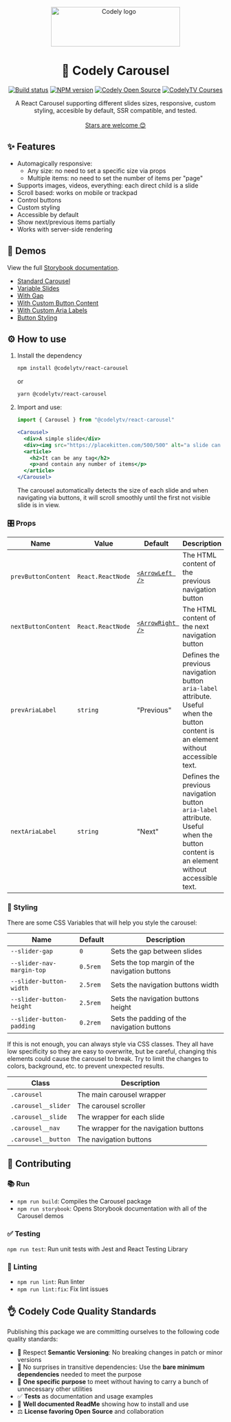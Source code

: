 <p align="center">
  <a href="https://codely.com">
    <img src="https://user-images.githubusercontent.com/10558907/170513882-a09eee57-7765-4ca4-b2dd-3c2e061fdad0.png" width="300px" height="92px" alt="Codely logo"/>
  </a>
</p>

<h1 align="center">
  🎠 Codely Carousel
</h1>

<p align="center">
    <a href="https://github.com/CodelyTV/react-carousel/actions/workflows/publish.yml"><img src="https://github.com/CodelyTV/react-carousel/actions/workflows/publish.yml/badge.svg" alt="Build status"/></a>
    <a href="https://www.npmjs.com/package/@codelytv/react-carousel"><img src="https://img.shields.io/npm/v/@codelytv/react-carousel" alt="NPM version"/></a>
    <a href="https://github.com/CodelyTV"><img src="https://img.shields.io/badge/CodelyTV-OS-green.svg?style=flat-square" alt="Codely Open Source"/></a>
    <a href="https://pro.codely.com"><img src="https://img.shields.io/badge/CodelyTV-PRO-black.svg?style=flat-square" alt="CodelyTV Courses"/></a>
</p>

<p align="center">
  A React Carousel supporting different slides sizes, responsive, custom styling, accesible by default, SSR compatible, and tested.
  <br />
  <br />
  <a href="https://github.com/CodelyTV/react-carousel/stargazers">Stars are welcome 😊</a>
</p>

## ✨ Features

- Automagically responsive:
  - Any size: no need to set a specific size via props
  - Multiple items: no need to set the number of items per "page"
- Supports images, videos, everything: each direct child is a slide
- Scroll based: works on mobile or trackpad
- Control buttons
- Custom styling
- Accessible by default
- Show next/previous items partially
- Works with server-side rendering

## 👀 Demos

View the full [Storybook documentation](https://react-carousel.codely.com/).

- [Standard Carousel](https://react-carousel.codely.com/?path=/story/carousel--default)
- [Variable Slides](https://react-carousel.codely.com/?path=/story/carousel--variable-slides)
- [With Gap](https://react-carousel.codely.com/?path=/story/carousel--with-gap)
- [With Custom Button Content](https://react-carousel.codely.com/?path=/story/carousel--with-custom-button-content)
- [With Custom Aria Labels](https://react-carousel.codely.com/?path=/story/carousel--with-custom-aria-labels)
- [Button Styling](https://react-carousel.codely.com/?path=/story/carousel--button-styling)

## ⚙️ How to use

1. Install the dependency
   ```sh
   npm install @codelytv/react-carousel
   ```
   or
   ```sh
   yarn @codelytv/react-carousel
   ```
2. Import and use:
   ```javascript
   import { Carousel } from "@codelytv/react-carousel"
   ```
   ```jsx
   <Carousel>
     <div>A simple slide</div>
     <div><img src="https://placekitten.com/500/500" alt="a slide can contain anything" /></div>
     <article>
       <h2>It can be any tag</h2>
       <p>and contain any number of items</p>
     </article>
   </Carousel>
   ```
   The carousel automatically detects the size of each slide and when navigating via buttons, it will scroll smoothly until the first not visible slide is in view.

### 🎛️ Props

| Name                | Value               | Default                     | Description                 |
| ------------------- | ------------------- | --------------------------- | --------------------------- |
| `prevButtonContent` | `React.ReactNode`   | [`<ArrowLeft />`](https://github.com/CodelyTV/react-carousel/tree/main/src/components/ArrowLeft.tsx)   | The HTML content of the previous navigation button |
| `nextButtonContent` | `React.ReactNode`   | [`<ArrowRight />`](https://github.com/CodelyTV/react-carousel/tree/main/src/components/ArrowRight.tsx) | The HTML content of the next navigation button     |
| `prevAriaLabel`     | `string`            | "Previous"                  | Defines the previous navigation button `aria-label` attribute. Useful when the button content is an element without accessible text. |
| `nextAriaLabel`     | `string`            | "Next"                      | Defines the previous navigation button `aria-label` attribute. Useful when the button content is an element without accessible text. |

### 🎨 Styling
There are some CSS Variables that will help you style the carousel:

| Name                      | Default             | Description                                   |
| ------------------------- | ------------------- | --------------------------------------------- |
| `--slider-gap`            | `0`                 | Sets the gap between slides                   |
| `--slider-nav-margin-top` | `0.5rem`            | Sets the top margin of the navigation buttons |
| `--slider-button-width`   | `2.5rem`            | Sets the navigation buttons width             |
| `--slider-button-height`  | `2.5rem`            | Sets the navigation buttons height            |
| `--slider-button-padding` | `0.2rem`            | Sets the padding of the navigation buttons    |

If this is not enough, you can always style via CSS classes. They all have low specificity so they are easy to overwrite, but be careful, changing this elements could cause the carousel to break. Try to limit the changes to colors, background, etc. to prevent unexpected results.

| Class               | Description                            |
| ------------------- | -------------------------------------- |
| `.carousel`         | The main carousel wrapper              |
| `.carousel__slider` | The carousel scroller                  |
| `.carousel__slide`  | The wrapper for each slide             |
| `.carousel__nav`    | The wrapper for the navigation buttons |
| `.carousel__button` | The navigation buttons                 |


## 🤝 Contributing

### 📚 Run

- `npm run build`: Compiles the Carousel package
- `npm run storybook`: Opens Storybook documentation with all of the Carousel demos

### ✅ Testing

`npm run test`: Run unit tests with Jest and React Testing Library

### 🔦 Linting

- `npm run lint`: Run linter
- `npm run lint:fix`: Fix lint issues

## 👌 Codely Code Quality Standards

Publishing this package we are committing ourselves to the following code quality standards:

- 🤝 Respect **Semantic Versioning**: No breaking changes in patch or minor versions
- 🤏 No surprises in transitive dependencies: Use the **bare minimum dependencies** needed to meet the purpose
- 🎯 **One specific purpose** to meet without having to carry a bunch of unnecessary other utilities
- ✅ **Tests** as documentation and usage examples
- 📖 **Well documented ReadMe** showing how to install and use
- ⚖️ **License favoring Open Source** and collaboration
